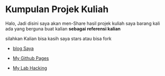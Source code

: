 
# Kumpulan Projek Kuliah

Halo, Jadi disini saya akan men-Share hasil projek kuliah saya
barang kali ada yang berguna buat kalian **sebagai referensi kalian**

silahkan Kalian bisa kasih saya stars atau bisa fork

- [blog Saya](https://mykingbee.blogspot.com/)

- [My Github Pages](https://Xnuvers007.github.io/)

- [My Lab Hacking](https://ndraeee25.000webhostapp.com/)